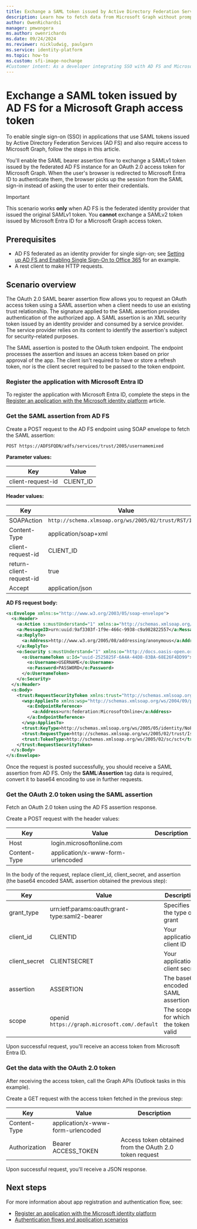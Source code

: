 ```yaml
---
title: Exchange a SAML token issued by Active Directory Federation Services (AD FS) for a Microsoft Graph access token
description: Learn how to fetch data from Microsoft Graph without prompting an AD FS-federated user for credentials by using the SAML bearer assertion flow.
author: OwenRichards1
manager: pmwongera
ms.author: owenrichards
ms.date: 09/24/2024
ms.reviewer: nickludwig, paulgarn
ms.service: identity-platform
ms.topic: how-to
ms.custom: sfi-image-nochange
#Customer intent: As a developer integrating SSO with AD FS and Microsoft Graph, I want to exchange a SAML token issued by AD FS for an OAuth 2.0 access token, so that I can enable SSO in my application and access Microsoft Graph APIs.
---
```


# Exchange a SAML token issued by AD FS for a Microsoft Graph access token

To enable single sign-on (SSO) in applications that use SAML tokens issued by Active Directory Federation Services (AD FS) and also require access to Microsoft Graph, follow the steps in this article.

You'll enable the SAML bearer assertion flow to exchange a SAMLv1 token issued by the federated AD FS instance for an OAuth 2.0 access token for Microsoft Graph. When the user's browser is redirected to Microsoft Entra ID to authenticate them, the browser picks up the session from the SAML sign-in instead of asking the user to enter their credentials.

> [!IMPORTANT]
> This scenario works **only** when AD FS is the federated identity provider that issued the original SAMLv1 token. You **cannot** exchange a SAMLv2 token issued by Microsoft Entra ID for a Microsoft Graph access token.

## Prerequisites

- AD FS federated as an identity provider for single sign-on; see [Setting up AD FS and Enabling Single Sign-On to Office 365](/archive/blogs/canitpro/step-by-step-setting-up-ad-fs-and-enabling-single-sign-on-to-office-365) for an example.
- A rest client to make HTTP requests.

## Scenario overview

The OAuth 2.0 SAML bearer assertion flow allows you to request an OAuth access token using a SAML assertion when a client needs to use an existing trust relationship. The signature applied to the SAML assertion provides authentication of the authorized app. A SAML assertion is an XML security token issued by an identity provider and consumed by a service provider. The service provider relies on its content to identify the assertion's subject for security-related purposes.

The SAML assertion is posted to the OAuth token endpoint. The endpoint processes the assertion and issues an access token based on prior approval of the app. The client isn't required to have or store a refresh token, nor is the client secret required to be passed to the token endpoint.

### Register the application with Microsoft Entra ID

To register the application with Microsoft Entra ID, complete the steps in the [Register an application with the Microsoft identity platform](quickstart-register-app.md) article.

### Get the SAML assertion from AD FS

Create a POST request to the AD FS endpoint using SOAP envelope to fetch the SAML assertion:

`POST https://ADFSFQDN/adfs/services/trust/2005/usernamemixed`

**Parameter values:**

| Key | Value |
| --- | ----- |
| client-request-id | CLIENT_ID |

**Header values:**

| Key | Value |
| --- | ----- |
| SOAPAction | `http://schema.xlmsoap.org/ws/2005/02/trust/RST/Issue` |
| Content-Type | application/soap+xml |
| client-request-id | CLIENT_ID |
| return-client-request-id | true |
| Accept | application/json |

**AD FS request body:**

```xml
<s:Envelope xmlns:s="http://www.w3.org/2003/05/soap-envelope">
  <s:Header>
    <a:Action s:mustUnderstand="1" xmlns:a="http://schemas.xmlsoap.org/ws/2004/08/addressing">http://schemas.xmlsoap.org/ws/2005/02/trust/RST/Issue</a:Action>
    <a:MessageID>urn:uuid:9af3303f-1f9e-466c-9938-c9a982822557</a:MessageID>
    <a:ReplyTo>
      <a:Address>http://www.w3.org/2005/08/addressing/anonymous</a:Address>
    </a:ReplyTo>
    <o:Security s:mustUnderstand="1" xmlns:o="http://docs.oasis-open.org/wss/2004/01/oasis-200401-wss-wssecurity-secext-1.0.xsd">
      <o:UsernameToken u:Id="uuid-2525825F-6A4A-44D8-83BA-68E26F4DD99">
        <o:Username>USERNAME</o:Username>
        <o:Password>PASSWORD</o:Password>
      </o:UsernameToken>
    </o:Security>
  </s:Header>
  <s:Body>
    <trust:RequestSecurityToken xmlns:trust="http://schemas.xmlsoap.org/ws/2005/02/trust">
      <wsp:AppliesTo xmlns:wsp="http://schemas.xmlsoap.org/ws/2004/09/policy">
        <a:EndpointReference>
          <a:Address>urn:federation:MicrosoftOnline</a:Address>
        </a:EndpointReference>
      </wsp:AppliesTo>
      <trust:KeyType>http://schemas.xmlsoap.org/ws/2005/05/identity/NoProofKey</trust:KeyType>
      <trust:RequestType>http://schemas.xmlsoap.org/ws/2005/02/trust/Issue</trust:RequestType>
      <trust:TokenType>http://schemas.xmlsoap.org/ws/2005/02/sc/sct</trust:TokenType>
    </trust:RequestSecurityToken>
  </s:Body>
</s:Envelope>
```

Once the request is posted successfully, you should receive a SAML assertion from AD FS. Only the **SAML:Assertion** tag data is required, convert it to base64 encoding to use in further requests.

### Get the OAuth 2.0 token using the SAML assertion

Fetch an OAuth 2.0 token using the AD FS assertion response.

Create a POST request with the header values:

| Key           | Value                        | Description                           |
|---------------|------------------------------|---------------------------------------|
| Host          | login.microsoftonline.com    |                                       |
| Content-Type  | application/x-www-form-urlencoded |                                       |

In the body of the request, replace client_id, client_secret, and assertion (the base64 encoded SAML assertion obtained the previous step):

| Key           | Value                                                | Description                           |
|---------------|------------------------------------------------------|---------------------------------------|
| grant_type    | urn:ietf:params:oauth:grant-type:saml2-bearer        | Specifies the type of grant           |
| client_id     | CLIENTID                                             | Your application's client ID          |
| client_secret | CLIENTSECRET                                         | Your application's client secret      |
| assertion     | ASSERTION                                            | The base64 encoded SAML assertion     |
| scope         | openid `https://graph.microsoft.com/.default`        | The scopes for which the token is valid|

Upon successful request, you'll receive an access token from Microsoft Entra ID.

### Get the data with the OAuth 2.0 token

After receiving the access token, call the Graph APIs (Outlook tasks in this example).

Create a GET request with the access token fetched in the previous step:

| Key           | Value                            | Description                             |
|---------------|----------------------------------|-----------------------------------------|
| Content-Type  | application/x-www-form-urlencoded |                                         |
| Authorization | Bearer ACCESS_TOKEN              | Access token obtained from the OAuth 2.0 token request |

Upon successful request, you'll receive a JSON response.

## Next steps

For more information about app registration and authentication flow, see:

- [Register an application with the Microsoft identity platform](quickstart-register-app.md)
- [Authentication flows and application scenarios](authentication-flows-app-scenarios.md)
